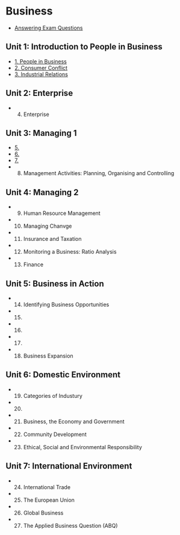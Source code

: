 # Business
- [Answering Exam Questions](answering-exam-questions.md)
## Unit 1: Introduction to People in Business
- [1. People in Business]()
- [2. Consumer Conflict]()
- [3. Industrial Relations]()
## Unit 2: Enterprise
- 4. Enterprise
## Unit 3: Managing 1
- [5.]()
- [6.]()
- [7.]()
- 8. Management Activities: Planning, Organising and Controlling
## Unit 4: Managing 2
- 9. Human Resource Management
- 10. Managing Chanvge
- 11. Insurance and Taxation
- 12. Monitoring a Business: Ratio Analysis
- 13. Finance
## Unit 5: Business in Action
- 14. Identifying Business Opportunities
- 15.
- 16.
- 17.
- 18. Business Expansion
## Unit 6: Domestic Environment
- 19. Categories of Industury
- 20.
- 21. Business, the Economy and Government
- 22. Community Development
- 23. Ethical, Social and Environmental Responsibility
## Unit 7: International Environment
- 24. International Trade
- 25. The European Union
- 26. Global Business
- 27. The Applied Business Question (ABQ)
